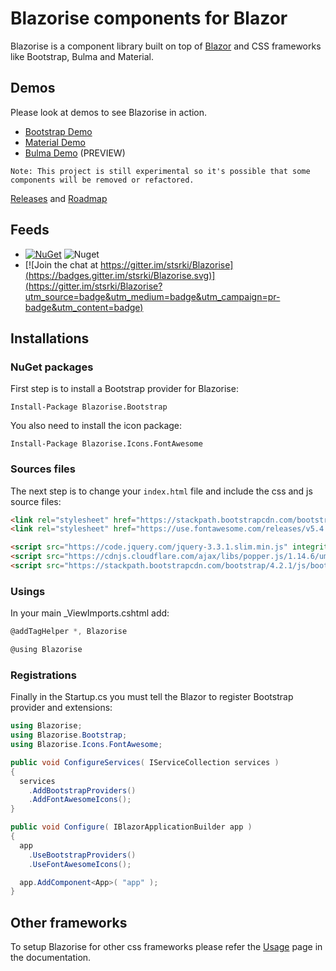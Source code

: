 # Blazorise components for Blazor

Blazorise is a component library built on top of [Blazor](https://blazor.net/) and CSS frameworks like Bootstrap, Bulma and Material.

## Demos

Please look at demos to see Blazorise in action.

- [Bootstrap Demo](https://bootstrapdemo.blazorise.com)
- [Material Demo](https://materialdemo.blazorise.com/)
- [Bulma Demo](https://bulmademo.blazorise.com/) (PREVIEW)

```
Note: This project is still experimental so it's possible that some components will be removed or refactored.
```

[Releases](https://blazorise.com/docs/releases/) and [Roadmap](https://blazorise.com/docs/roadmap/)

## Feeds

* [![NuGet](https://img.shields.io/nuget/vpre/Blazorise.svg)](https://www.nuget.org/profiles/stsrki) ![Nuget](https://img.shields.io/nuget/dt/Blazorise.svg)
* [![Join the chat at https://gitter.im/stsrki/Blazorise](https://badges.gitter.im/stsrki/Blazorise.svg)](https://gitter.im/stsrki/Blazorise?utm_source=badge&utm_medium=badge&utm_campaign=pr-badge&utm_content=badge)

## Installations

### NuGet packages

First step is to install a Bootstrap provider for Blazorise:

```
Install-Package Blazorise.Bootstrap
```

You also need to install the icon package:

```
Install-Package Blazorise.Icons.FontAwesome
```

### Sources files

The next step is to change your `index.html` file and include the css and js source files:

```html
<link rel="stylesheet" href="https://stackpath.bootstrapcdn.com/bootstrap/4.2.1/css/bootstrap.min.css" integrity="sha384-GJzZqFGwb1QTTN6wy59ffF1BuGJpLSa9DkKMp0DgiMDm4iYMj70gZWKYbI706tWS" crossorigin="anonymous">
<link rel="stylesheet" href="https://use.fontawesome.com/releases/v5.4.1/css/all.css" integrity="sha384-5sAR7xN1Nv6T6+dT2mhtzEpVJvfS3NScPQTrOxhwjIuvcA67KV2R5Jz6kr4abQsz" crossorigin="anonymous">

<script src="https://code.jquery.com/jquery-3.3.1.slim.min.js" integrity="sha384-q8i/X+965DzO0rT7abK41JStQIAqVgRVzpbzo5smXKp4YfRvH+8abtTE1Pi6jizo" crossorigin="anonymous"></script>
<script src="https://cdnjs.cloudflare.com/ajax/libs/popper.js/1.14.6/umd/popper.min.js" integrity="sha384-wHAiFfRlMFy6i5SRaxvfOCifBUQy1xHdJ/yoi7FRNXMRBu5WHdZYu1hA6ZOblgut" crossorigin="anonymous"></script>
<script src="https://stackpath.bootstrapcdn.com/bootstrap/4.2.1/js/bootstrap.min.js" integrity="sha384-B0UglyR+jN6CkvvICOB2joaf5I4l3gm9GU6Hc1og6Ls7i6U/mkkaduKaBhlAXv9k" crossorigin="anonymous"></script>
```

### Usings

In your main _ViewImports.cshtml add:

```cs
@addTagHelper *, Blazorise

@using Blazorise
```

### Registrations

Finally in the Startup.cs you must tell the Blazor to register Bootstrap provider and extensions:

```cs
using Blazorise;
using Blazorise.Bootstrap;
using Blazorise.Icons.FontAwesome;

public void ConfigureServices( IServiceCollection services )
{
  services
    .AddBootstrapProviders()
    .AddFontAwesomeIcons();
}

public void Configure( IBlazorApplicationBuilder app )
{
  app
    .UseBootstrapProviders()
    .UseFontAwesomeIcons();

  app.AddComponent<App>( "app" );
}
```

## Other frameworks

To setup Blazorise for other css frameworks please refer the [Usage](https://blazorise.com/docs/usage/) page in the documentation.

